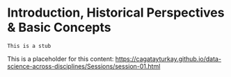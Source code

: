# Introduction, Historical Perspectives & Basic Concepts

```warning
This is a stub
```

This is a placeholder for this content: https://cagatayturkay.github.io/data-science-across-disciplines/Sessions/session-01.html